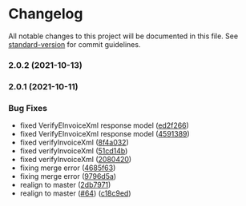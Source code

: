 # Changelog

All notable changes to this project will be documented in this file. See [standard-version](https://github.com/conventional-changelog/standard-version) for commit guidelines.

### 2.0.2 (2021-10-13)

### 2.0.1 (2021-10-11)


### Bug Fixes

* fixed VerifyEInvoiceXml response model ([ed2f266](https://github.com/fattureincloud/openapi-fattureincloud/commit/ed2f266f295dce7b4e7068bdf01b9dedcd262929))
* fixed VerifyEInvoiceXml response model ([4591389](https://github.com/fattureincloud/openapi-fattureincloud/commit/4591389d1668981c47eeab3484e8e1abcf5406df))
* fixed verifyInvoiceXml ([8f4a032](https://github.com/fattureincloud/openapi-fattureincloud/commit/8f4a0329f6c63dcd7334c8ec9ec86563f387d61a))
* fixed verifyInvoiceXml ([51cd14b](https://github.com/fattureincloud/openapi-fattureincloud/commit/51cd14b90c14cfc1a0b87940c947236740efeeeb))
* fixed verifyInvoiceXml ([2080420](https://github.com/fattureincloud/openapi-fattureincloud/commit/2080420bb078294c0a00ff73f76497cf23a10c6e))
* fixing merge error ([4685f63](https://github.com/fattureincloud/openapi-fattureincloud/commit/4685f63b147048424c96515f4c87ddbe55733b1f))
* fixing merge error ([9796d5a](https://github.com/fattureincloud/openapi-fattureincloud/commit/9796d5a93e5204cc10545583e4418aef34e07d80))
* realign to master ([2db7971](https://github.com/fattureincloud/openapi-fattureincloud/commit/2db79716282b713571103c8657123bace0cb30cf))
* realign to master ([#64](https://github.com/fattureincloud/openapi-fattureincloud/issues/64)) ([c18c9ed](https://github.com/fattureincloud/openapi-fattureincloud/commit/c18c9ed09e592b6485e73f6afd813391cbfe7975))
